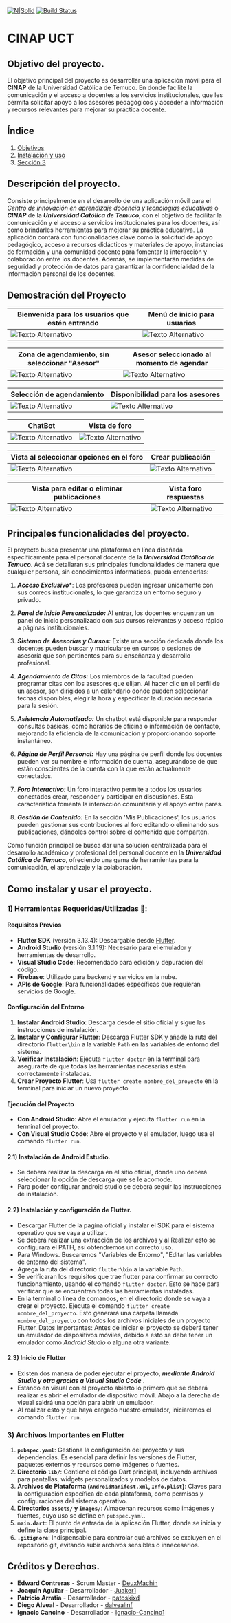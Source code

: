 
[![N|Solid](https://storage.googleapis.com/cms-storage-bucket/ec64036b4eacc9f3fd73.svg)](https://laravel.com)
[![Build Status](https://travis-ci.org/joemccann/dillinger.svg?branch=master)](https://github.com/DeuxMachin/TI3_2023)
# CINAP UCT

## Objetivo del proyecto.

El objetivo principal del proyecto es desarrollar una aplicación móvil para el **CINAP** de la Universidad Católica de Temuco. En donde facilite la comunicación y el acceso a docentes a los servicios institucionales, que les permita solicitar apoyo a los asesores pedagógicos y acceder a información y recursos relevantes para mejorar su práctica docente.

## Índice
1. [Objetivos](#Objetivo) 
2. [Instalación y uso](#Instalacion_y_uso) 
3. [Sección 3](#sección-3)

## Descripción del proyecto.

Consiste principalmente en el desarrollo de una aplicación móvil para el *Centro de innovación en aprendizaje docencia y tecnologías educativas* o ***CINAP*** de la ***Universidad Católica de Temuco***, con el objetivo de facilitar la comunicación y el acceso a servicios institucionales para los docentes, así como brindarles herramientas para mejorar su práctica educativa. La aplicación contará con funcionalidades clave como la solicitud de apoyo pedagógico, acceso a recursos didácticos y materiales de apoyo, instancias de formación y una comunidad docente para fomentar la interacción y colaboración entre los docentes. Además, se implementarán medidas de seguridad y protección de datos para garantizar la confidencialidad de la información personal de los docentes.

## Demostración del Proyecto

| Bienvenida para los usuarios que estén entrando | Menú de inicio para usuarios |
|---|---|
| ![Texto Alternativo](https://www.dropbox.com/scl/fi/kp29vxzvddtf6m6ngacsa/Inicio.png?rlkey=3g684acayppdrds8vxxy2lrm6&dl=1) | ![Texto Alternativo](https://www.dropbox.com/scl/fi/gln8f9q7oy0w1ro700b80/Home.png?rlkey=oe1rcsgsfc2187ur7lke8lomo&dl=1) |

| Zona de agendamiento, sin seleccionar "Asesor" | Asesor seleccionado al momento de agendar |
|---|---|
| ![Texto Alternativo](https://www.dropbox.com/scl/fi/k4pjhg9eujndnh0ci1fl8/Agendar.png?rlkey=t5be5irarwcm7q1u7cwuuh94e&dl=1) | ![Texto Alternativo](https://www.dropbox.com/scl/fi/6rozce4q65e66pe9qc3tb/Agendar2.png?rlkey=gbccz8j5ozz1erplifkavotvr&dl=1) |

| Selección de agendamiento | Disponibilidad para los asesores |
|---|---|
| ![Texto Alternativo](https://www.dropbox.com/scl/fi/01id70cc6z5qeksyqidqu/Agendar3.png?rlkey=91sy6iyqms2zuhlimbncczd9p&dl=1) | ![Texto Alternativo](https://www.dropbox.com/scl/fi/dqwa55t63qpg4s7veezjg/Agendar4.png?rlkey=cyepc3u20pii5mcg65k0i4nun&dl=1) |

| ChatBot | Vista de foro |
|---|---|
| ![Texto Alternativo](https://www.dropbox.com/scl/fi/w3bfoofw3hhk13uas9u40/Bot.png?rlkey=6qmeq37x2b4i0lbqz7vdz3t2o&dl=1) | ![Texto Alternativo](https://www.dropbox.com/scl/fi/brmo0fpi5ykv8bezuidk0/Foro.png?rlkey=wulg02f8xo0vtx970lemiw6oo&dl=1) |

| Vista al seleccionar opciones en el foro | Crear publicación |
|---|---|
| ![Texto Alternativo](https://www.dropbox.com/scl/fi/087um83pkglnf4knbogpu/Foro1.png?rlkey=7e2p1bimunuvvwit0sshybjt7&dl=1) | ![Texto Alternativo](https://www.dropbox.com/scl/fi/n0p8fefixu77x1meaebut/Foro2.png?rlkey=aqj8k3hpufxqqj3on5iijbe1x&dl=1) |

| Vista para editar o eliminar publicaciones | Vista foro respuestas |
|---|---|
| ![Texto Alternativo](https://www.dropbox.com/scl/fi/jneugbjdo4iagh0qg3aa8/Foro3.png?rlkey=dxqrecnueekxs41ngde21bhxo&dl=1) | ![Texto Alternativo](https://www.dropbox.com/scl/fi/5k4e59emuo2d876wn5557/Foro4.png?rlkey=zik9jeu4t1hn84v02xn414eo8&dl=1) |

## Principales funcionalidades del proyecto.

El proyecto busca presentar una plataforma en línea diseñada específicamente para el personal docente de la ***Universidad Católica de Temuco***. Acá se detallaran sus principales funcionalidades de manera que cualquier persona, sin conocimientos informáticos, pueda entenderlas:

1. ***Acceso Exclusivo****: Los profesores pueden ingresar únicamente con sus correos institucionales, lo que garantiza un entorno seguro y privado.

2. ***Panel de Inicio Personalizado:*** Al entrar, los docentes encuentran un panel de inicio personalizado con sus cursos relevantes y acceso rápido a páginas institucionales.

3. ***Sistema de Asesorías y Cursos:*** Existe una sección dedicada donde los docentes pueden buscar y matricularse en cursos o sesiones de asesoría que son pertinentes para su enseñanza y desarrollo profesional.

4. ***Agendamiento de Citas:*** Los miembros de la facultad pueden programar citas con los asesores que elijan. Al hacer clic en el perfil de un asesor, son dirigidos a un calendario donde pueden seleccionar fechas disponibles, elegir la hora y especificar la duración necesaria para la sesión.

5. ***Asistencia Automatizada:*** Un chatbot está disponible para responder consultas básicas, como horarios de oficina o información de contacto, mejorando la eficiencia de la comunicación y proporcionando soporte instantáneo.

6. ***Página de Perfil Personal:*** Hay una página de perfil donde los docentes pueden ver su nombre e información de cuenta, asegurándose de que están conscientes de la cuenta con la que están actualmente conectados.

7. ***Foro Interactivo:*** Un foro interactivo permite a todos los usuarios conectados crear, responder y participar en discusiones. Esta característica fomenta la interacción comunitaria y el apoyo entre pares.

8. ***Gestión de Contenido:*** En la sección 'Mis Publicaciones', los usuarios pueden gestionar sus contribuciones al foro editando o eliminando sus publicaciones, dándoles control sobre el contenido que comparten.

Como función principal se busca dar una solución centralizada para el desarrollo académico y profesional del personal docente en la ***Universidad Católica de Temuco***, ofreciendo una gama de herramientas para la comunicación, el aprendizaje y la colaboración.




## Como instalar y usar el proyecto.

### 1)  Herramientas Requeridas/Utilizadas 🔧:
#### Requisitos Previos

- **Flutter SDK** (versión 3.13.4): Descargable desde [Flutter](https://flutter.dev/).
- **Android Studio** (versión 3.1.19): Necesario para el emulador y herramientas de desarrollo.
- **Visual Studio Code**: Recomendado para edición y depuración del código.
- **Firebase**: Utilizado para backend y servicios en la nube.
- **APIs de Google**: Para funcionalidades específicas que requieran servicios de Google.

#### Configuración del Entorno

1. **Instalar Android Studio**: Descarga desde el sitio oficial y sigue las instrucciones de instalación.
2. **Instalar y Configurar Flutter**: Descarga Flutter SDK y añade la ruta del directorio `flutter\bin` a la variable `Path` en las variables de entorno del sistema.
3. **Verificar Instalación**: Ejecuta `flutter doctor` en la terminal para asegurarte de que todas las herramientas necesarias estén correctamente instaladas.
4. **Crear Proyecto Flutter**: Usa `flutter create nombre_del_proyecto` en la terminal para iniciar un nuevo proyecto.

#### Ejecución del Proyecto

- **Con Android Studio**: Abre el emulador y ejecuta `flutter run` en la terminal del proyecto.
- **Con Visual Studio Code**: Abre el proyecto y el emulador, luego usa el comando `flutter run`.
#### 2.1) Instalación de Android Estudio.
-  Se deberá realizar la descarga en el sitio oficial, donde uno deberá seleccionar la opción de descarga que se le acomode.
- Para poder configurar android studio se deberá seguir las instrucciones de instalación.
#### 2.2) Instalación y configuración de Flutter.
- Descargar Flutter de la pagina oficial y instalar el SDK para el sistema operativo que se vaya a utilizar.
- Se deberá realizar una extracción de los archivos y al Realizar esto se configurara el PATH, así obtendremos un correcto uso. 
- Para Windows. Buscaremos "Variables de Entorno", "Editar las variables de entorno del sistema".
- Agrega la ruta del directorio `flutter\bin` a la variable `Path`.
- Se verificaran los requisitos que trae flutter para confirmar su correcto funcionamiento, usando el comando `flutter doctor`. Esto se hace para verificar que se encuentran todas las herramientas instaladas.
- En la terminal o línea de comandos, en el directorio donde se vaya a crear el proyecto. Ejecuta el comando `flutter create nombre_del_proyecto`. Esto generará una carpeta llamada `nombre_del_proyecto` con todos los archivos iniciales de un proyecto Flutter.
Datos Importantes:
Antes de iniciar el proyecto se deberá tener un emulador de dispositivos móviles, debido a esto se debe tener un emulador como *Android Studio* o alguna otra variante.
#### 2.3) Inicio de Flutter
- Existen dos manera de poder ejecutar el proyecto, ***mediante Android Studio y otra gracias a Visual Studio Code*** .
- Estando en visual con el proyecto abierto lo primero que se deberá realizar es abrir el emulador de dispositivo móvil. Abajo a la derecha de visual saldrá una opción para abrir un emulador.
 - Al realizar esto y que haya cargado nuestro emulador, iniciaremos el comando `flutter run`.

### 3) Archivos Importantes en Flutter

1. **`pubspec.yaml`**: Gestiona la configuración del proyecto y sus dependencias. Es esencial para definir las versiones de Flutter, paquetes externos y recursos como imágenes o fuentes.
2. **Directorio `lib/`**: Contiene el código Dart principal, incluyendo archivos para pantallas, widgets personalizados y modelos de datos.
3. **Archivos de Plataforma (`AndroidManifest.xml`, `Info.plist`)**: Claves para la configuración específica de cada plataforma, como permisos y configuraciones del sistema operativo.
4. **Directorios `assets/` y `images/`**: Almacenan recursos como imágenes y fuentes, cuyo uso se define en `pubspec.yaml`.
5. **`main.dart`**: El punto de entrada de la aplicación Flutter, donde se inicia y define la clase principal.
6. **`.gitignore`**: Indispensable para controlar qué archivos se excluyen en el repositorio git, evitando subir archivos sensibles o innecesarios.

## Créditos y Derechos.
-  **Edward Contreras** - Scrum Master - [DeuxMachin](https://github.com/DeuxMachin)
-  **Joaquín Aguilar** - Desarrollador - [Juaker1](https://github.com/Juaker1)
-  **Patricio Arratia** - Desarrollador - [patoskixd](https://github.com/patoskixd)
-  **Diego Alveal** - Desarrollador - [dalvealinf](https://github.com/dalvealinf)
- **Ignacio Cancino** - Desarrollador  - [Ignacio-Cancino1](https://github.com/Ignacio-Cancino1)


